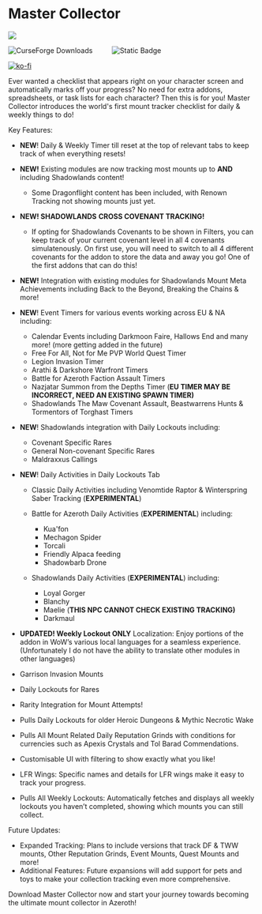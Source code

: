 # Master Collector

![](https://media.forgecdn.net/attachments/description/1077948/description_ef2d2447-7cfd-420b-b35e-5b420689b359.png)

![CurseForge Downloads](https://img.shields.io/curseforge/dt/1077948?style=flat&logo=curseforge&logoColor=#F16436&logoSize=auto) &nbsp; &nbsp; &nbsp; &nbsp; &nbsp;![Static Badge](https://img.shields.io/badge/Twitch-lightgrey?style=social&logo=twitch&logoSize=auto&link=https%3A%2F%2Fwww.twitch.tv%2Fdivinekate)

[![ko-fi](https://ko-fi.com/img/githubbutton_sm.svg)](https://ko-fi.com/N4N7F7NP4)

Ever wanted a checklist that appears right on your character screen and automatically marks off your progress? No need for extra addons, spreadsheets, or task lists for each character? Then this is for you! Master Collector introduces the world's first mount tracker checklist for daily & weekly things to do!

Key Features:

*   **NEW**! Daily & Weekly Timer till reset at the top of relevant tabs to keep track of when everything resets!

*   **NEW!** Existing modules are now tracking most mounts up to **AND** including Shadowlands content!
    *   Some Dragonflight content has been included, with Renown Tracking not showing mounts just yet.

*   **NEW! SHADOWLANDS** **CROSS COVENANT TRACKING!**
    *   If opting for Shadowlands Covenants to be shown in Filters, you can keep track of your current covenant level in all 4 covenants simulatenously. On first use, you will need to switch to all 4 different covenants for the addon to store the data and away you go! One of the first addons that can do this!

*   **NEW!** Integration with existing modules for Shadowlands Mount Meta Achievements including Back to the Beyond, Breaking the Chains & more!

*   **NEW**! Event Timers for various events working across EU & NA including:
    *   Calendar Events including Darkmoon Faire, Hallows End and many more! (more getting added in the future)
    *   Free For All, Not for Me PVP World Quest Timer
    *   Legion Invasion Timer
    *   Arathi & Darkshore Warfront Timers
    *   Battle for Azeroth Faction Assault Timers
    *   Nazjatar Summon from the Depths Timer (**EU TIMER MAY BE INCORRECT, NEED AN EXISTING SPAWN TIMER)**
    *   Shadowlands The Maw Covenant Assault, Beastwarrens Hunts & Tormentors of Torghast Timers

*   **NEW**! Shadowlands integration with Daily Lockouts including:
    *   Covenant Specific Rares
    *   General Non-covenant Specific Rares
    *   Maldraxxus Callings

*   **NEW**! Daily Activities in Daily Lockouts Tab
    *   Classic Daily Activities including Venomtide Raptor & Winterspring Saber Tracking (**EXPERIMENTAL**)

    *   Battle for Azeroth Daily Activities (**EXPERIMENTAL**) including:
        *   Kua'fon
        *   Mechagon Spider
        *   Torcali
        *   Friendly Alpaca feeding
        *   Shadowbarb Drone

    *   Shadowlands Daily Activities (**EXPERIMENTAL**) including:
        *   Loyal Gorger
        *   Blanchy
        *   Maelie (**THIS NPC CANNOT CHECK EXISTING TRACKING)**
        *   Darkmaul

*   **UPDATED! Weekly Lockout ONLY** Localization: Enjoy portions of the addon in WoW’s various local languages for a seamless experience. (Unfortunately I do not have the ability to translate other modules in other languages)
*   Garrison Invasion Mounts
*   Daily Lockouts for Rares
*   Rarity Integration for Mount Attempts!
*   Pulls Daily Lockouts for older Heroic Dungeons & Mythic Necrotic Wake
*   Pulls All Mount Related Daily Reputation Grinds with conditions for currencies such as Apexis Crystals and Tol Barad Commendations.
*   Customisable UI with filtering to show exactly what you like!
*   LFR Wings: Specific names and details for LFR wings make it easy to track your progress.
*   Pulls All Weekly Lockouts: Automatically fetches and displays all weekly lockouts you haven’t completed, showing which mounts you can still collect.

Future Updates:

*   Expanded Tracking: Plans to include versions that track DF & TWW mounts, Other Reputation Grinds, Event Mounts, Quest Mounts and more!
*   Additional Features: Future expansions will add support for pets and toys to make your collection tracking even more comprehensive.

Download Master Collector now and start your journey towards becoming the ultimate mount collector in Azeroth!
